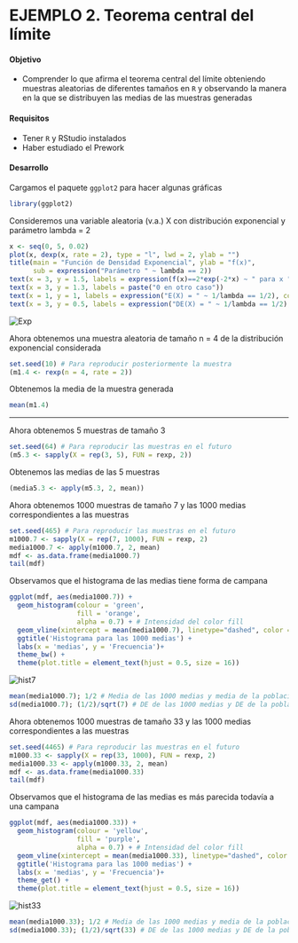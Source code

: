 # EJEMPLO 2. Teorema central del límite

#### Objetivo

- Comprender lo que afirma el teorema central del límite obteniendo muestras aleatorias de diferentes tamaños en `R` y observando la manera en la que se distribuyen las medias de las muestras generadas

#### Requisitos

- Tener `R` y RStudio instalados
- Haber estudiado el Prework

#### Desarrollo

Cargamos el paquete `ggplot2` para hacer algunas gráficas

```R
library(ggplot2)
```

Consideremos una variable aleatoria (v.a.) X con distribución exponencial y parámetro lambda = 2

```R
x <- seq(0, 5, 0.02)
plot(x, dexp(x, rate = 2), type = "l", lwd = 2, ylab = "")
title(main = "Función de Densidad Exponencial", ylab = "f(x)",
      sub = expression("Parámetro " ~ lambda == 2))
text(x = 3, y = 1.5, labels = expression(f(x)==2*exp(-2*x) ~ " para x "  >= 0))
text(x = 3, y = 1.3, labels = paste("0 en otro caso"))
text(x = 1, y = 1, labels = expression("E(X) = " ~ 1/lambda == 1/2), col = 2)
text(x = 3, y = 0.5, labels = expression("DE(X) = " ~ 1/lambda == 1/2), col = 4)
```

![Exp](https://user-images.githubusercontent.com/50311949/118197269-349d4600-b414-11eb-8e26-5a7fa66a3789.png)

Ahora obtenemos una muestra aleatoria de tamaño n = 4 de la distribución exponencial considerada 

```R
set.seed(10) # Para reproducir posteriormente la muestra
(m1.4 <- rexp(n = 4, rate = 2))
```

Obtenemos la media de la muestra generada

```R
mean(m1.4)
```

---

Ahora obtenemos 5 muestras de tamaño 3 

```R
set.seed(64) # Para reproducir las muestras en el futuro
(m5.3 <- sapply(X = rep(3, 5), FUN = rexp, 2))
```

Obtenemos las medias de las 5 muestras

```R
(media5.3 <- apply(m5.3, 2, mean))
```

Ahora obtenemos 1000 muestras de tamaño 7 y las 1000 medias correspondientes a las muestras

```R
set.seed(465) # Para reproducir las muestras en el futuro
m1000.7 <- sapply(X = rep(7, 1000), FUN = rexp, 2)
media1000.7 <- apply(m1000.7, 2, mean)
mdf <- as.data.frame(media1000.7)
tail(mdf)
```

Observamos que el histograma de las medias tiene forma de campana

```R
ggplot(mdf, aes(media1000.7)) + 
  geom_histogram(colour = 'green', 
                 fill = 'orange',
                 alpha = 0.7) + # Intensidad del color fill
  geom_vline(xintercept = mean(media1000.7), linetype="dashed", color = "black") + 
  ggtitle('Histograma para las 1000 medias') + 
  labs(x = 'medias', y = 'Frecuencia')+
  theme_bw() +
  theme(plot.title = element_text(hjust = 0.5, size = 16)) 
```

![hist7](https://user-images.githubusercontent.com/50311949/118197383-73cb9700-b414-11eb-973d-9ad5d60ae5ae.png)

```R
mean(media1000.7); 1/2 # Media de las 1000 medias y media de la población de la cual vienen las 1000 muestras
sd(media1000.7); (1/2)/sqrt(7) # DE de las 1000 medias y DE de la población de la cual vienen las 1000 muestras dividida por la raíz del tamaño de la muestra
```

Ahora obtenemos 1000 muestras de tamaño 33 y las 1000 medias correspondientes a las muestras

```R
set.seed(4465) # Para reproducir las muestras en el futuro
m1000.33 <- sapply(X = rep(33, 1000), FUN = rexp, 2)
media1000.33 <- apply(m1000.33, 2, mean)
mdf <- as.data.frame(media1000.33)
tail(mdf)
```

Observamos que el histograma de las medias es más parecida todavía a una campana

```R
ggplot(mdf, aes(media1000.33)) + 
  geom_histogram(colour = 'yellow', 
                 fill = 'purple',
                 alpha = 0.7) + # Intensidad del color fill
  geom_vline(xintercept = mean(media1000.33), linetype="dashed", color = "black") + 
  ggtitle('Histograma para las 1000 medias') + 
  labs(x = 'medias', y = 'Frecuencia')+
  theme_get() +
  theme(plot.title = element_text(hjust = 0.5, size = 16)) 
```

![hist33](https://user-images.githubusercontent.com/50311949/118197481-a83f5300-b414-11eb-855b-fa0475a0013d.png)

```R
mean(media1000.33); 1/2 # Media de las 1000 medias y media de la población de la cual vienen las 1000 muestras
sd(media1000.33); (1/2)/sqrt(33) # DE de las 1000 medias y DE de la población de la cual vienen las 1000 muestras dividida por la raíz del tamaño de la muestra
```
